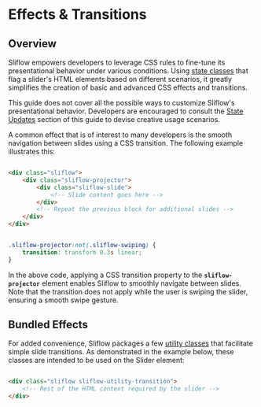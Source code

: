 # Effects & Transitions

## Overview

Sliflow empowers developers to leverage CSS rules to fine-tune its presentational behavior under various conditions.
Using [state classes](/guide/state-updates) that flag a slider's HTML elements based on different scenarios, it greatly
simplifies the creation of basic and advanced CSS effects and transitions.

This guide does not cover all the possible ways to customize Sliflow's presentational behavior. Developers are
encouraged to consult the [State Updates](/guide/state-updates) section of this guide to devise creative usage
scenarios.

A common effect that is of interest to many developers is the smooth navigation between slides using a CSS transition.
The following example illustrates this:

```html

<div class="sliflow">
    <div class="sliflow-projector">
        <div class="sliflow-slide">
            <!-- Slide content goes here -->
        </div>
        <!-- Repeat the previous block for additional slides -->
    </div>
</div>
```

```css

.sliflow-projector:not(.sliflow-swiping) {
    transition: transform 0.3s linear;
}
```

In the above code, applying a CSS transition property to the **`sliflow-projector`** element enables Sliflow to smoothly
navigate between slides. Note that the transition does not apply while the user is swiping the slider, ensuring a smooth
swipe gesture.

## Bundled Effects

For added convenience, Sliflow packages a few [utility classes](/guide/utility-classes) that facilitate simple slide
transitions. As demonstrated in the example below, these classes are intended to be used on the Slider element:

```html

<div class="sliflow sliflow-utility-transition">
    <!-- Rest of the HTML content required by the slider -->
</div>
```



